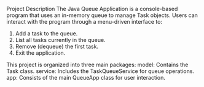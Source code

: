 Project Description
The Java Queue Application is a console-based program that uses an in-memory queue to manage Task
 objects. Users can interact with the program through a menu-driven interface to:
1. Add a task to the queue.
2. List all tasks currently in the queue.
3. Remove (dequeue) the first task.
4. Exit the application.

This project is organized into three main packages:
model: Contains the Task class.
service: Includes the TaskQueueService for queue operations.
app: Consists of the main QueueApp class for user interaction.

